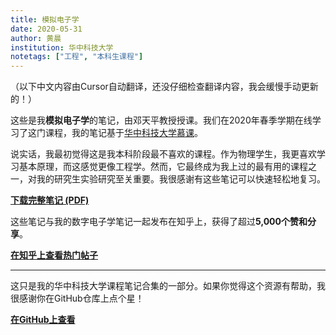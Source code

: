 ```yaml
---
title: 模拟电子学
date: 2020-05-31
author: 黄晨
institution: 华中科技大学
notetags: ["工程", "本科生课程"]
---
```


（以下中文内容由Cursor自动翻译，还没仔细检查翻译内容，我会缓慢手动更新的！）

这些是我**模拟电子学**的笔记，由邓天平教授授课。我们在2020年春季学期在线学习了这门课程，我的笔记基于[华中科技大学慕课](https://www.icourse163.org/course/hust-481015)。

说实话，我最初觉得这是我本科阶段最不喜欢的课程。作为物理学生，我更喜欢学习基本原理，而这感觉更像工程学。然而，它最终成为我上过的最有用的课程之一，对我的研究生实验研究至关重要。我很感谢有这些笔记可以快速轻松地复习。

[**下载完整笔记 (PDF)**](/notes/analog-electronics/pdf/analog-electronics.pdf)

这些笔记与我的数字电子学笔记一起发布在知乎上，获得了超过**5,000个赞和分享**。

[**在知乎上查看热门帖子**](https://zhuanlan.zhihu.com/p/220156000)

---

这只是我的华中科技大学课程笔记合集的一部分。如果你觉得这个资源有帮助，我很感谢你在GitHub仓库上点个星！

[**在GitHub上查看**](https://github.com/chenx820/HUST-course-notes)
